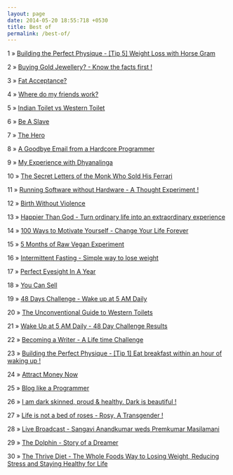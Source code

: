 ```yaml
---
layout: page
date: 2014-05-20 18:55:718 +0530
title: Best of
permalink: /best-of/
---
```


<p><span>1</span> &raquo; <a href="/building-the-perfect-physique-tip-5-weight-loss-with-horse-gram/">Building the Perfect Physique - [Tip 5] Weight Loss with Horse Gram</a><p>
<p><span>2</span> &raquo; <a href="/buying-gold-jewellery-know-the-facts-first/">Buying Gold Jewellery? - Know the facts first !</a><p>
<p><span>3</span> &raquo; <a href="/fat-acceptance/">Fat Acceptance?</a><p>
<p><span>4</span> &raquo; <a href="/where-do-my-friends-work/">Where do my friends work?</a><p>
<p><span>5</span> &raquo; <a href="/indian-toilet-vs-western-toilet/">Indian Toilet vs Western Toilet</a><p>
<p><span>6</span> &raquo; <a href="/be-a-slave/">Be A Slave</a><p>
<p><span>7</span> &raquo; <a href="/the-hero-rhonda-bryne/">The Hero</a><p>
<p><span>8</span> &raquo; <a href="/a-goodbye-email-from-a-hardcore-programmer/">A Goodbye Email from a Hardcore Programmer</a><p>
<p><span>9</span> &raquo; <a href="/my-experience-with-dhyanalinga/">My Experience with Dhyanalinga</a><p>
<p><span>10</span> &raquo; <a href="/the-secret-letters-of-the-monk-who-sold-his-ferrari-robin-sharma-book-review/">The Secret Letters of the Monk Who Sold His Ferrari</a><p>
<p><span>11</span> &raquo; <a href="/running-software-without-hardware-a-thought-experiment/">Running Software without Hardware - A Thought Experiment !</a><p>
<p><span>12</span> &raquo; <a href="/birth-without-violence-frederick-leboyer/">Birth Without Violence</a><p>
<p><span>13</span> &raquo; <a href="/happier-than-god-turn-ordinary-life-into-an-extraordinary-experience-neale-donald-walsch-book-review/">Happier Than God - Turn ordinary life into an extraordinary experience</a><p>
<p><span>14</span> &raquo; <a href="/100-ways-to-motivate-yourself-change-your-life-forever-steve-chandler-audiobook-review/">100 Ways to Motivate Yourself - Change Your Life Forever</a><p>
<p><span>15</span> &raquo; <a href="/5-months-of-raw-vegan-experiment/">5 Months of Raw Vegan Experiment</a><p>
<p><span>16</span> &raquo; <a href="/intermittent-fasting-simple-way-to-lose-weight/">Intermittent Fasting - Simple way to lose weight</a><p>
<p><span>17</span> &raquo; <a href="/perfect-eyesight-in-a-year-2014/">Perfect Eyesight In A Year</a><p>
<p><span>18</span> &raquo; <a href="/you-can-sell-shiv-khera-book-review/">You Can Sell</a><p>
<p><span>19</span> &raquo; <a href="/48-days-challenge-wake-up-at-5-am-daily/">48 Days Challenge - Wake up at 5 AM Daily</a><p>
<p><span>20</span> &raquo; <a href="/the-unconventional-guide-to-western-toilets/">The Unconventional Guide to Western Toilets</a><p>
<p><span>21</span> &raquo; <a href="/wake-up-at-5-AM-daily-48-day-challenge-results/">Wake Up at 5 AM Daily - 48 Day Challenge Results</a><p>
<p><span>22</span> &raquo; <a href="/becoming-a-writer-challenge-premkumar-masilamani/">Becoming a Writer - A Life time Challenge</a><p>
<p><span>23</span> &raquo; <a href="/building-the-perfect-physique-tip-1-eat-breakfast-within-an-hour-of-waking-up/">Building the Perfect Physique - [Tip 1] Eat breakfast within an hour of waking up !</a><p>
<p><span>24</span> &raquo; <a href="/attract-money-now-audio-joe-vitale-book-review/">Attract Money Now</a><p>
<p><span>25</span> &raquo; <a href="/blog-like-a-programmer/">Blog like a Programmer</a><p>
<p><span>26</span> &raquo; <a href="/i-am-dark-skinned-proud-healthy-dark-is-beautiful/">I am dark skinned, proud & healthy. Dark is beautiful !</a><p>
<p><span>27</span> &raquo; <a href="/life-is-not-a-bed-of-roses-rosy-a-transgender/">Life is not a bed of roses - Rosy, A Transgender !</a><p>
<p><span>28</span> &raquo; <a href="/live-broadcast-sangavi-anandkumar-weds-premkumar-masilamani/">Live Broadcast - Sangavi Anandkumar weds Premkumar Masilamani</a><p>
<p><span>29</span> &raquo; <a href="/the-dolphin-story-of-a-dreamer-sergio-bambaren-michele-book-review/">The Dolphin - Story of a Dreamer</a><p>
<p><span>30</span> &raquo; <a href="/the-thrive-diet-the-whole-foods-way-to-losing-weight-reducing-stress-and-staying-healthy-for-life-brendan-brazier-book-review/">The Thrive Diet - The Whole Foods Way to Losing Weight, Reducing Stress and Staying Healthy for Life</a><p>



